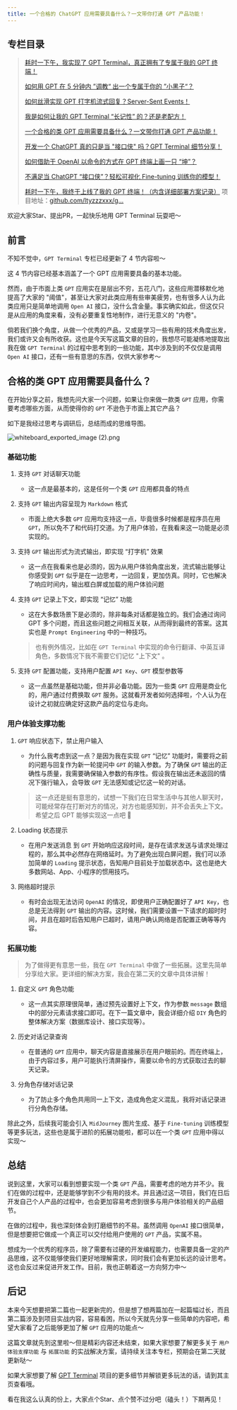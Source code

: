 ```yaml
---
title: 一个合格的 ChatGPT 应用需要具备什么？一文带你打通 GPT 产品功能！
---
```


## 专栏目录

> [耗时一下午，我实现了 GPT Terminal，真正拥有了专属于我的 GPT 终端！](https://juejin.cn/post/7243252896392151097)
>
> [如何用 GPT 在 5 分钟内 ”调教“ 出一个专属于你的 ”小黑子“？](https://juejin.cn/post/7244174817679573047)
> 
> [如何丝滑实现 GPT 打字机流式回复？Server-Sent Events！](https://juejin.cn/post/7244604894408933432)
> 
> [我是如何让我的 GPT Terminal “长记性” 的？还是老配方！](https://juejin.cn/post/7245812754027823160)
>
> [一个合格的类 GPT 应用需要具备什么？一文带你打通 GPT 产品功能！](https://juejin.cn/post/7246435689419604026)
> 
> [开发一个 ChatGPT 真的只是当 "接口侠" 吗？GPT Terminal 细节分享！](https://juejin.cn/post/7246917539766091837)
> 
> [如何借助于 OpenAI 以命令的方式在 GPT 终端上画一只 “坤”？](https://juejin.cn/post/7247167843498115130)
>
> [不满足当 ChatGPT “接口侠”？轻松可视化 Fine-tuning 训练你的模型！](https://juejin.cn/post/7247906556229828645)
>
> [耗时一下午，我终于上线了我的 GPT 终端！（内含详细部署方案记录）](https://juejin.cn/post/7250639505527504933)
项目地址：[github.com/ltyzzzxxx/g…](https://link.juejin.cn/?target=https%3A%2F%2Fgithub.com%2Fltyzzzxxx%2Fgpt-web-terminal "https://github.com/ltyzzzxxx/gpt-web-terminal")

欢迎大家Star、提出PR，一起快乐地用 GPT Terminal 玩耍吧～

## 前言

不知不觉中，`GPT Terminal` 专栏已经更新了 4 节内容啦～

这 4 节内容已经基本涵盖了一个 GPT 应用需要具备的基本功能。

然而，由于市面上类 `GPT` 应用实在是层出不穷，五花八门，这些应用潜移默化地提高了大家的 "阈值"，甚至让大家对此类应用有些审美疲劳，也有很多人认为此类应用只是简单地调用 `Open AI` 接口，没什么含金量。事实确实如此，但这仅只是从应用的角度来看，没有必要重复性地制作，进行无意义的 "内卷"。

倘若我们换个角度，从做一个优秀的产品，又或是学习一些有用的技术角度出发，我们或许又会有所收获。这也是今天写这篇文章的目的，我想尽可能凝练地提取出我在做 `GPT Terminal` 的过程中思考到的一些功能，其中涉及到的不仅仅是调用 `Open AI` 接口，还有一些有意思的东西，仅供大家参考～

## 合格的类 GPT 应用需要具备什么？

在开始分享之前，我想先问大家一个问题，如果让你来做一款类 `GPT` 应用，你需要考虑哪些方面，从而使得你的 `GPT` 不逊色于市面上其它产品？

如下是我经过思考与调研后，总结而成的思维导图。


![whiteboard_exported_image (2).png](https://p9-juejin.byteimg.com/tos-cn-i-k3u1fbpfcp/7910677cb3834742ac9de3b10317fa01~tplv-k3u1fbpfcp-watermark.image?)

### 基础功能

1. 支持 `GPT` 对话聊天功能
   - 这一点是最基本的，这是任何一个类 `GPT` 应用都具备的特点

2. 支持 `GPT` 输出内容呈现为 `Markdown` 格式
   - 市面上绝大多数 `GPT` 应用均支持这一点，毕竟很多时候都是程序员在用 `GPT`，所以免不了和代码打交道。为了用户体验，在我看来这一功能是必须实现的。

3. 支持 `GPT` 输出形式为流式输出，即实现 “打字机” 效果
   - 这一点在我看来也是必须的，因为从用户体验角度出发，流式输出能够让你感受到 `GPT` 似乎是在一边思考，一边回复，更加仿真。同时，它也解决了响应时间内，输出框白屏或加载的用户体验问题

4. 支持 `GPT` 记录上下文，即实现 “记忆” 功能
   - 这在大多数场景下是必须的，除非每条对话都是独立的。我们会通过询问 GPT 多个问题，而且这些问题之间相互关联，从而得到最终的答案。这其实也是 `Prompt Engineering` 中的一种技巧。
   > 也有例外情况，比如在 `GPT Terminal` 中实现的命令行翻译、中英互译角色，多数情况下我不需要它们记忆 "上下文" 。

5. 支持 `GPT` 配置功能，支持用户配置 `API Key`、`GPT` 模型参数等
   - 这一点虽然是基础功能，但并非必备功能。因为一些类 `GPT` 应用是商业化的，用户通过付费换取 `GPT` 服务。这就看开发者如何选择啦，个人认为在设计之初就应确定好这款产品的定位与走向。

### 用户体验支撑功能

1. `GPT` 响应状态下，禁止用户输入
   - 为什么我考虑到这一点？是因为我在实现 `GPT` “记忆” 功能时，需要将之前的问题与回复作为新一轮提问中 `GPT` 的输入参数。为了确保 `GPT` 输出的正确性与质量，我需要确保输入参数的有序性。假设我在输出还未返回的情况下强行输入，会导致 `GPT` 无法感知或记忆这一轮的对话。
   > 这一点还是挺有意思的，试想一下我们在日常生活中与其他人聊天时，可能经常存在打断对方的情况，对方也能感知到，并不会丢失上下文。希望之后 GPT 能够实现这一点吧 🤣

2. Loading 状态提示
   - 在用户发送消息 到 `GPT` 开始响应这段时间，是存在请求发送与请求处理过程的，那么其中必然存在网络延时。为了避免出现白屏问题，我们可以添加简单的 `Loading` 提示状态，告知用户目前处于加载状态中。这也是绝大多数网站、App、小程序的惯用技巧。

3. 网络超时提示
   - 有时会出现无法访问 `OpenAI` 的情况，即使用户正确配置好了 `API Key`，也总是无法得到 `GPT` 输出的内容。这时候，我们需要设置一下请求的超时时间，并且在超时后告知用户已超时，请用户确认网络是否配置正确等等内容。

### 拓展功能

> 为了做得更有意思一些，我在 `GPT Terminal` 中做了一些拓展。这里先简单分享给大家。更详细的解决方案，我会在第二天的文章中具体讲解！

1. 自定义 `GPT` 角色功能
   - 这一点其实原理很简单，通过预先设置好上下文，作为参数 `message` 数组中的部分元素请求接口即可。在下一篇文章中，我会详细介绍 `DIY` 角色的整体解决方案（数据库设计、接口实现等）。

2. 历史对话记录查询
   - 在普通的 `GPT` 应用中，聊天内容是直接展示在用户眼前的。而在终端上，由于内容过多，用户可能执行清屏操作，需要以命令的方式获取过去的聊天记录。

3. 分角色存储对话记录
   - 为了防止多个角色共用同一上下文，造成角色定义混乱，我将对话记录进行分角色存储。

除此之外，后续我可能会引入 `MidJourney` 图片生成、基于 `Fine-tuning` 训练模型等更多玩法，这些也是属于进阶的拓展功能啦，都可以在一个类 `GPT` 应用中得以实现～

## 总结

说到这里，大家可以看到想要实现一个类 `GPT` 产品，需要考虑的地方并不少。我们在做的过程中，还是能够学到不少有用的技术。并且通过这一项目，我们在日后开发自己个人产品的过程中，也会更加容易考虑到很多与用户体验相关的产品细节。

在做的过程中，我也深刻体会到打磨细节的不易。虽然调用 `OpenAI` 接口很简单，但是想要把它做成一个真正可以交付给用户使用的 `GPT` 产品，实属不易。

想成为一个优秀的程序员，除了需要有过硬的开发编程能力，也需要具备一定的产品思维，这不仅能够使我们更好地理解需求，同时我们会有更加长远的设计思考。这也会反过来促进开发工作。目前，我也正朝着这一方向努力中～

## 后记

本来今天想要把第二篇也一起更新完的，但是想了想两篇加在一起篇幅过长，而且第二篇涉及到项目实战内容，容易看困，所以今天就先分享一些简单的内容吧，希望大家看了之后能够更加了解 `GPT` 应用的功能点～

这篇文章就先到这里啦～但是精彩内容还未结束，如果大家想要了解更多关于 `用户体验支撑功能` 与 `拓展功能` 的实战解决方案，请持续关注本专栏，预期会在第二天就更新哒～

如果大家想要了解 [GPT Terminal](https://github.com/ltyzzzxxx/gpt-web-terminal) 项目的更多细节并解锁更多玩法的话，请到其主页查看哦。

看在我这么认真的份上，大家点个Star、点个赞不过分吧（磕头！）下期再见！